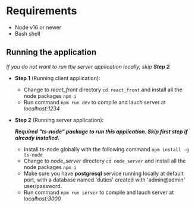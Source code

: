 # Requirements

  * Node v16 or newer
  * Bash shell

## Running the application
 
 *If you do not want to run the server application locally, skip <b>Step 2</b>*

 * <b>Step 1</b> (Running client application):
    
   - Change to *react_front* directory `cd react_front` and install all the node packages `npm i`
   - Run command `npm run dev` to compile and lauch server at *localhost:1234*
   
 * <b>Step 2</b> (Running server application):
 
   *<b>Required "ts-node" package to run this application. Skip first step if already installed.</b>*
   
   - Install ts-node globally with the following command `npm install -g ts-node`
   - Change to *node_server* directory `cd node_server` and install all the node packages `npm i`
   - Make sure you have <b>postgresql</b> service running locally at default port, with a database named 'duties' created with 'admin@admin' user/password.
   - Run command `npm run server` to compile and lauch server at *localhost:3000*
